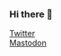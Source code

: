 ### Hi there 👋

<a href="https://twitter.com/tlmii">Twitter</a><br />
<a rel="me" href="https://hachyderm.io/@tlmii">Mastodon</a>

<!--
**tlmii/tlmii** is a ✨ _special_ ✨ repository because its `README.md` (this file) appears on your GitHub profile.

Here are some ideas to get you started:

- 🔭 I’m currently working on ...
- 🌱 I’m currently learning ...
- 👯 I’m looking to collaborate on ...
- 🤔 I’m looking for help with ...
- 💬 Ask me about ...
- 📫 How to reach me: ...
- 😄 Pronouns: ...
- ⚡ Fun fact: ...
-->
